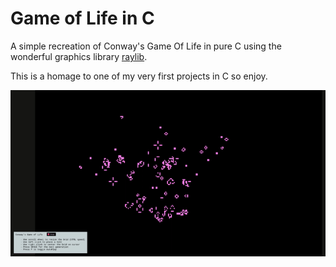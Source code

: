# Game of Life in C

A simple recreation of Conway's Game Of Life in pure C using the wonderful graphics library [raylib](https://www.raylib.com/).

This is a homage to one of my very first projects in C so enjoy.

![Preview Gif](./resources/preview.gif)
